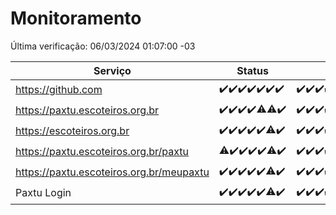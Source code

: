 # Monitoramento

Última verificação: 06/03/2024 01:07:00 -03

|Serviço|Status|Últimas 24h|
|---|---|---|
|https://github.com|<span title="2024-02-28: OK=24">✔️</span><span title="2024-02-29: OK=24">✔️</span><span title="2024-03-01: OK=24">✔️</span><span title="2024-03-02: OK=24">✔️</span><span title="2024-03-03: OK=24">✔️</span><span title="2024-03-04: OK=22">✔️</span><span title="2024-03-05: OK=4">✔️</span>|<span title="05/03/2024 01:07:00 -03 : 200">✔️</span><span title="05/03/2024 02:06:00 -03 : 200">✔️</span><span title="05/03/2024 03:08:00 -03 : 200">✔️</span><span title="05/03/2024 04:04:00 -03 : 200">✔️</span><span title="05/03/2024 05:09:00 -03 : 200">✔️</span><span title="05/03/2024 06:06:00 -03 : 200">✔️</span><span title="05/03/2024 07:07:00 -03 : 200">✔️</span><span title="05/03/2024 08:06:00 -03 : 200">✔️</span><span title="05/03/2024 09:10:00 -03 : 200">✔️</span><span title="05/03/2024 10:05:00 -03 : 200">✔️</span><span title="05/03/2024 11:04:00 -03 : 200">✔️</span><span title="05/03/2024 12:05:00 -03 : 200">✔️</span><span title="05/03/2024 13:07:00 -03 : 200">✔️</span><span title="05/03/2024 14:07:00 -03 : 200">✔️</span><span title="05/03/2024 15:07:00 -03 : 200">✔️</span><span title="05/03/2024 16:03:00 -03 : 200">✔️</span><span title="05/03/2024 17:06:00 -03 : 200">✔️</span><span title="05/03/2024 18:06:00 -03 : 200">✔️</span><span title="05/03/2024 19:04:00 -03 : 200">✔️</span><span title="05/03/2024 20:04:00 -03 : 200">✔️</span><span title="05/03/2024 21:29:00 -03 : 200">✔️</span><span title="05/03/2024 22:38:00 -03 : 200">✔️</span><span title="05/03/2024 23:12:00 -03 : 200">✔️</span><span title="06/03/2024 00:06:00 -03 : 200">✔️</span><span title="06/03/2024 01:07:00 -03 : 200">✔️</span>|
|https://paxtu.escoteiros.org.br|<span title="2024-02-28: OK=24">✔️</span><span title="2024-02-29: OK=24">✔️</span><span title="2024-03-01: OK=24">✔️</span><span title="2024-03-02: OK=24">✔️</span><span title="2024-03-03: OK=23, Falhas=1">⚠️</span><span title="2024-03-04: OK=21, Falhas=1">⚠️</span><span title="2024-03-05: OK=4">✔️</span>|<span title="05/03/2024 01:07:00 -03 : 200">✔️</span><span title="05/03/2024 02:06:00 -03 : 200">✔️</span><span title="05/03/2024 03:08:00 -03 : 200">✔️</span><span title="05/03/2024 04:04:00 -03 : 200">✔️</span><span title="05/03/2024 05:09:00 -03 : 200">✔️</span><span title="05/03/2024 06:06:00 -03 : 200">✔️</span><span title="05/03/2024 07:07:00 -03 : 200">✔️</span><span title="05/03/2024 08:06:00 -03 : 200">✔️</span><span title="05/03/2024 09:11:00 -03 : 200">✔️</span><span title="05/03/2024 10:05:00 -03 : 0">❌</span><span title="05/03/2024 11:04:00 -03 : 200">✔️</span><span title="05/03/2024 12:05:00 -03 : 200">✔️</span><span title="05/03/2024 13:07:00 -03 : 200">✔️</span><span title="05/03/2024 14:07:00 -03 : 200">✔️</span><span title="05/03/2024 15:07:00 -03 : 200">✔️</span><span title="05/03/2024 16:03:00 -03 : 200">✔️</span><span title="05/03/2024 17:06:00 -03 : 200">✔️</span><span title="05/03/2024 18:06:00 -03 : 200">✔️</span><span title="05/03/2024 19:04:00 -03 : 200">✔️</span><span title="05/03/2024 20:04:00 -03 : 200">✔️</span><span title="05/03/2024 21:29:00 -03 : 200">✔️</span><span title="05/03/2024 22:38:00 -03 : 200">✔️</span><span title="05/03/2024 23:12:00 -03 : 200">✔️</span><span title="06/03/2024 00:06:00 -03 : 200">✔️</span><span title="06/03/2024 01:07:00 -03 : 200">✔️</span>|
|https://escoteiros.org.br|<span title="2024-02-28: OK=24">✔️</span><span title="2024-02-29: OK=24">✔️</span><span title="2024-03-01: OK=24">✔️</span><span title="2024-03-02: OK=24">✔️</span><span title="2024-03-03: OK=24">✔️</span><span title="2024-03-04: OK=21, Falhas=1">⚠️</span><span title="2024-03-05: OK=4">✔️</span>|<span title="05/03/2024 01:07:00 -03 : 200">✔️</span><span title="05/03/2024 02:06:00 -03 : 200">✔️</span><span title="05/03/2024 03:08:00 -03 : 200">✔️</span><span title="05/03/2024 04:04:00 -03 : 200">✔️</span><span title="05/03/2024 05:09:00 -03 : 200">✔️</span><span title="05/03/2024 06:06:00 -03 : 200">✔️</span><span title="05/03/2024 07:07:00 -03 : 200">✔️</span><span title="05/03/2024 08:06:00 -03 : 200">✔️</span><span title="05/03/2024 09:11:00 -03 : 200">✔️</span><span title="05/03/2024 10:05:00 -03 : 200">✔️</span><span title="05/03/2024 11:04:00 -03 : 200">✔️</span><span title="05/03/2024 12:05:00 -03 : 200">✔️</span><span title="05/03/2024 13:07:00 -03 : 200">✔️</span><span title="05/03/2024 14:07:00 -03 : 200">✔️</span><span title="05/03/2024 15:07:00 -03 : 200">✔️</span><span title="05/03/2024 16:03:00 -03 : 200">✔️</span><span title="05/03/2024 17:06:00 -03 : 200">✔️</span><span title="05/03/2024 18:06:00 -03 : 200">✔️</span><span title="05/03/2024 19:04:00 -03 : 200">✔️</span><span title="05/03/2024 20:04:00 -03 : 200">✔️</span><span title="05/03/2024 21:29:00 -03 : 200">✔️</span><span title="05/03/2024 22:38:00 -03 : 200">✔️</span><span title="05/03/2024 23:12:00 -03 : 200">✔️</span><span title="06/03/2024 00:06:00 -03 : 200">✔️</span><span title="06/03/2024 01:07:00 -03 : 200">✔️</span>|
|https://paxtu.escoteiros.org.br/paxtu|<span title="2024-02-28: OK=23, Falhas=1">⚠️</span><span title="2024-02-29: OK=24">✔️</span><span title="2024-03-01: OK=24">✔️</span><span title="2024-03-02: OK=24">✔️</span><span title="2024-03-03: OK=24">✔️</span><span title="2024-03-04: OK=19, Falhas=3">⚠️</span><span title="2024-03-05: OK=4">✔️</span>|<span title="05/03/2024 01:07:00 -03 : 200">✔️</span><span title="05/03/2024 02:06:00 -03 : 200">✔️</span><span title="05/03/2024 03:08:00 -03 : 200">✔️</span><span title="05/03/2024 04:04:00 -03 : 200">✔️</span><span title="05/03/2024 05:09:00 -03 : 200">✔️</span><span title="05/03/2024 06:06:00 -03 : 200">✔️</span><span title="05/03/2024 07:07:00 -03 : 200">✔️</span><span title="05/03/2024 08:06:00 -03 : 200">✔️</span><span title="05/03/2024 09:11:00 -03 : 200">✔️</span><span title="05/03/2024 10:05:00 -03 : 0">❌</span><span title="05/03/2024 11:04:00 -03 : 200">✔️</span><span title="05/03/2024 12:05:00 -03 : 200">✔️</span><span title="05/03/2024 13:07:00 -03 : 200">✔️</span><span title="05/03/2024 14:07:00 -03 : 200">✔️</span><span title="05/03/2024 15:07:00 -03 : 200">✔️</span><span title="05/03/2024 16:03:00 -03 : 200">✔️</span><span title="05/03/2024 17:06:00 -03 : 200">✔️</span><span title="05/03/2024 18:06:00 -03 : 200">✔️</span><span title="05/03/2024 19:04:00 -03 : 200">✔️</span><span title="05/03/2024 20:04:00 -03 : 200">✔️</span><span title="05/03/2024 21:29:00 -03 : 200">✔️</span><span title="05/03/2024 22:38:00 -03 : 200">✔️</span><span title="05/03/2024 23:12:00 -03 : 200">✔️</span><span title="06/03/2024 00:06:00 -03 : 200">✔️</span><span title="06/03/2024 01:07:00 -03 : 200">✔️</span>|
|https://paxtu.escoteiros.org.br/meupaxtu|<span title="2024-02-28: OK=24">✔️</span><span title="2024-02-29: OK=24">✔️</span><span title="2024-03-01: OK=24">✔️</span><span title="2024-03-02: OK=24">✔️</span><span title="2024-03-03: OK=24">✔️</span><span title="2024-03-04: OK=19, Falhas=3">⚠️</span><span title="2024-03-05: OK=4">✔️</span>|<span title="05/03/2024 01:07:00 -03 : 200">✔️</span><span title="05/03/2024 02:06:00 -03 : 200">✔️</span><span title="05/03/2024 03:08:00 -03 : 200">✔️</span><span title="05/03/2024 04:04:00 -03 : 200">✔️</span><span title="05/03/2024 05:09:00 -03 : 200">✔️</span><span title="05/03/2024 06:06:00 -03 : 200">✔️</span><span title="05/03/2024 07:07:00 -03 : 200">✔️</span><span title="05/03/2024 08:06:00 -03 : 200">✔️</span><span title="05/03/2024 09:11:00 -03 : 200">✔️</span><span title="05/03/2024 10:05:00 -03 : 0">❌</span><span title="05/03/2024 11:04:00 -03 : 200">✔️</span><span title="05/03/2024 12:05:00 -03 : 200">✔️</span><span title="05/03/2024 13:07:00 -03 : 200">✔️</span><span title="05/03/2024 14:07:00 -03 : 200">✔️</span><span title="05/03/2024 15:07:00 -03 : 200">✔️</span><span title="05/03/2024 16:03:00 -03 : 200">✔️</span><span title="05/03/2024 17:06:00 -03 : 200">✔️</span><span title="05/03/2024 18:06:00 -03 : 200">✔️</span><span title="05/03/2024 19:04:00 -03 : 200">✔️</span><span title="05/03/2024 20:04:00 -03 : 200">✔️</span><span title="05/03/2024 21:29:00 -03 : 200">✔️</span><span title="05/03/2024 22:38:00 -03 : 200">✔️</span><span title="05/03/2024 23:12:00 -03 : 200">✔️</span><span title="06/03/2024 00:06:00 -03 : 200">✔️</span><span title="06/03/2024 01:07:00 -03 : 200">✔️</span>|
|Paxtu Login|<span title="2024-02-28: OK=24">✔️</span><span title="2024-02-29: OK=24">✔️</span><span title="2024-03-01: OK=24">✔️</span><span title="2024-03-02: OK=24">✔️</span><span title="2024-03-03: OK=24">✔️</span><span title="2024-03-04: OK=19, Falhas=3">⚠️</span><span title="2024-03-05: OK=4">✔️</span>|<span title="05/03/2024 01:07:00 -03 : 200">✔️</span><span title="05/03/2024 02:06:00 -03 : 200">✔️</span><span title="05/03/2024 03:08:00 -03 : 200">✔️</span><span title="05/03/2024 04:04:00 -03 : 200">✔️</span><span title="05/03/2024 05:09:00 -03 : 200">✔️</span><span title="05/03/2024 06:06:00 -03 : 200">✔️</span><span title="05/03/2024 07:07:00 -03 : 200">✔️</span><span title="05/03/2024 08:06:00 -03 : 200">✔️</span><span title="05/03/2024 09:11:00 -03 : 200">✔️</span><span title="05/03/2024 10:05:00 -03 : 504">❌</span><span title="05/03/2024 11:04:00 -03 : 200">✔️</span><span title="05/03/2024 12:05:00 -03 : 200">✔️</span><span title="05/03/2024 13:07:00 -03 : 200">✔️</span><span title="05/03/2024 14:07:00 -03 : 200">✔️</span><span title="05/03/2024 15:07:00 -03 : 200">✔️</span><span title="05/03/2024 16:03:00 -03 : 200">✔️</span><span title="05/03/2024 17:06:00 -03 : 200">✔️</span><span title="05/03/2024 18:06:00 -03 : 200">✔️</span><span title="05/03/2024 19:04:00 -03 : 200">✔️</span><span title="05/03/2024 20:04:00 -03 : 200">✔️</span><span title="05/03/2024 21:29:00 -03 : 200">✔️</span><span title="05/03/2024 22:38:00 -03 : 200">✔️</span><span title="05/03/2024 23:12:00 -03 : 200">✔️</span><span title="06/03/2024 00:06:00 -03 : 200">✔️</span><span title="06/03/2024 01:07:00 -03 : 200">✔️</span>|
